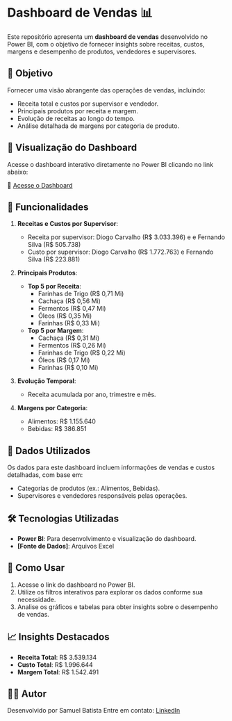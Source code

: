 # Dashboard de Vendas 📊

Este repositório apresenta um **dashboard de vendas** desenvolvido no Power BI, com o objetivo de fornecer insights sobre receitas, custos, margens e desempenho de produtos, vendedores e supervisores.

## 🎯 Objetivo

Fornecer uma visão abrangente das operações de vendas, incluindo:
- Receita total e custos por supervisor e vendedor.
- Principais produtos por receita e margem.
- Evolução de receitas ao longo do tempo.
- Análise detalhada de margens por categoria de produto.

## 🔗 Visualização do Dashboard

Acesse o dashboard interativo diretamente no Power BI clicando no link abaixo:

🔗 [Acesse o Dashboard](https://app.powerbi.com/view?r=eyJrIjoiMWNmOTcyZjYtMWQ0My00MzlhLWJiNTEtZDM1NmIwMWUyMzg4IiwidCI6IjA3MGMwZjJlLTU4ZjMtNGFlYi04M2E2LWQxNGIyMWQwOTZmMyJ9)

## 🚀 Funcionalidades

1. **Receitas e Custos por Supervisor**:
   - Receita por supervisor: Diogo Carvalho (R$ 3.033.396) e  e Fernando Silva (R$ 505.738)
   - Custo por supervisor: Diogo Carvalho (R$ 1.772.763) e Fernando Silva (R$ 223.881)

2. **Principais Produtos**:
   - **Top 5 por Receita**:
     - Farinhas de Trigo (R$ 0,71 Mi)
     - Cachaça (R$ 0,56 Mi)
     - Fermentos (R$ 0,47 Mi)
     - Óleos (R$ 0,35 Mi)
     - Farinhas (R$ 0,33 Mi)
   - **Top 5 por Margem**:
     - Cachaça (R$ 0,31 Mi)
     - Fermentos (R$ 0,26 Mi)
     - Farinhas de Trigo (R$ 0,22 Mi)
     - Óleos (R$ 0,17 Mi)
     - Farinhas (R$ 0,10 Mi)

3. **Evolução Temporal**:
   - Receita acumulada por ano, trimestre e mês.

4. **Margens por Categoria**:
   - Alimentos: R$ 1.155.640
   - Bebidas: R$ 386.851

## 📄 Dados Utilizados

Os dados para este dashboard incluem informações de vendas e custos detalhadas, com base em:
- Categorias de produtos (ex.: Alimentos, Bebidas).
- Supervisores e vendedores responsáveis pelas operações.

## 🛠️ Tecnologias Utilizadas

- **Power BI**: Para desenvolvimento e visualização do dashboard.
- **[Fonte de Dados]**: Arquivos Excel

## 📝 Como Usar

1. Acesse o link do dashboard no Power BI.
2. Utilize os filtros interativos para explorar os dados conforme sua necessidade.
3. Analise os gráficos e tabelas para obter insights sobre o desempenho de vendas.

## 📈 Insights Destacados

- **Receita Total**: R$ 3.539.134  
- **Custo Total**: R$ 1.996.644  
- **Margem Total**: R$ 1.542.491  

## 🧑‍💻 Autor

Desenvolvido por Samuel Batista 
Entre em contato: [LinkedIn](https://www.linkedin.com/in/samuel-batista-8497591a1/)
